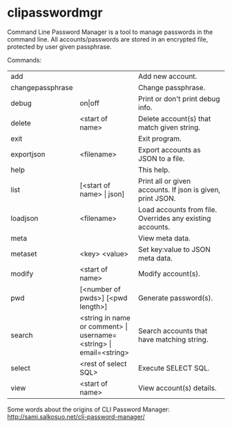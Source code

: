 clipasswordmgr
==============

Command Line Password Manager is a tool to manage passwords in the command line. All accounts/passwords are stored in an encrypted file, protected by user given passphrase.

Commands:
<table width="100%">
<tr>
<td width="20%">add</td>
<td width="30%">&nbsp;</td>
<td width="50%">Add new account.</td>
</tr>

<tr>
<td width="20%">changepassphrase</td>
<td width="30%">&nbsp;</td>
<td width="50%">Change passphrase.</td>
</tr>
                                                                                  
<tr>
<td width="20%">debug</td>
<td width="30%">on|off</td>
<td width="50%">Print or don't print debug info.</td>
</tr>
                                                                     
<tr>
<td width="20%">delete</td>
<td width="30%">&lt;start of name></td>
<td width="50%">Delete account(s) that match given string.</td>
</tr>
                                                                          
<tr>
<td width="20%">exit</td>
<td width="30%">&nbsp;</td>
<td width="50%">Exit program.</td>
</tr>
                                                                
<tr>
<td width="20%">exportjson</td>
<td width="30%">&lt;filename></td>
<td width="50%">Export accounts as JSON to a file.</td>
</tr>
                                                                
<tr>
<td width="20%">help</td>
<td width="30%">&nbsp;</td>
<td width="50%">This help.</td>
</tr>
                                                                                                               
<tr>
<td width="20%">list</td>
<td width="30%">[&lt;start of name> | json]</td>
<td width="50%">Print all or given accounts. If json is given, print JSON.</td>
</tr>
                                                         
<tr>
<td width="20%">loadjson</td>
<td width="30%">&lt;filename></td>
<td width="50%">Load accounts from file. Overrides any existing accounts.</td>
</tr>

<tr>
<td width="20%">meta</td>
<td width="30%">&nbsp;</td>
<td width="50%">View meta data.</td>
</tr>
            
<tr>
<td width="20%">metaset</td>
<td width="30%">&lt;key> &lt;value></td>
<td width="50%">Set key:value to JSON meta data.</td>
</tr>
                                                                                 
<tr>
<td width="20%">modify</td>
<td width="30%">&lt;start of name></td>
<td width="50%">Modify account(s).</td>
</tr>
                                                                 
<tr>
<td width="20%">pwd</td>
<td width="30%">[&lt;number of pwds>] [&lt;pwd length>]</td>
<td width="50%">Generate password(s).</td>
</tr>
                                                                
<tr>
<td width="20%">search</td>
<td width="30%">&lt;string in name or comment> | username=&lt;string> | email=&lt;string></td>
<td width="50%">Search accounts that have matching string.</td>
</tr>
   
<tr>
<td width="20%">select</td>
<td width="30%">&lt;rest of select SQL></td>
<td width="50%">Execute SELECT SQL.</td>
</tr>
               
<tr>
<td width="20%">view</td>
<td width="30%">&lt;start of name></td>
<td width="50%">View account(s) details.</td>
</tr>

</table>
                                                           
                                                              

Some words about the origins of CLI Password Manager: http://sami.salkosuo.net/cli-password-manager/

